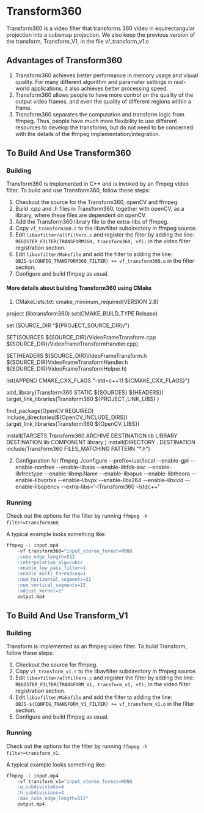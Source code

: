 # Transform360

Transform360 is a video filter that transforms 360 video in equirectangular projection into a cubemap projection. 
We also keep the previous version of the transform, Transform_V1, in the file vf_transform_v1.c

## Advantages of Transform360
1. Transform360 achieves better performance in memory usage and visual quality. For many different algorithm and parameter settings in real-world applications, it also achieves better processing speed.
2. Transform360 allows people to have more control on the quality of the output video frames, and even the quality of different regions within a frame.
3. Transform360 separates the computation and transform logic from ffmpeg. Thus, people have much more flexibility to use different resources to develop the transforms, but do not need to be concerned with the details of the ffmpeg implementation/integration.

## To Build And Use Transform360

### Building

Transform360 is implemented in C++ and is invoked by an ffmpeg video filter. To build and use Transform360, follow these steps:

1. Checkout the source for the Transform360, openCV and ffmpeg.
2. Build .cpp and .h files in Transform360, together with openCV, as a library, where these files are dependent on openCV.
3. Add the Transform360 library file to the extra-libs of ffmpeg.
4. Copy `vf_transform360.c` to the libavfilter subdirectory in ffmpeg source.
5. Edit `libavfilter/allfilters.c` and register the filter by adding the
   line: `REGISTER_FILTER(TRANSFORM360, transform360, vf);` in the video filter registration section.
6. Edit `libavfilter/Makefile` and add the filter to adding the
   line: `OBJS-$(CONFIG_TRANSFORM360_FILTER) += vf_transform360.o` in the filter section.
7. Configure and build ffmpeg as usual.

#### More details about building Transform360 using CMake

1. CMakeLists.txt:
cmake_minimum_required(VERSION 2.8)

project (libtransform360)
set(CMAKE_BUILD_TYPE Release)

set (SOURCE_DIR "${PROJECT_SOURCE_DIR}/")

SET(SOURCES
${SOURCE_DIR}/VideoFrameTransform.cpp
${SOURCE_DIR}/VideoFrameTransformHandler.cpp)

SET(HEADERS
${SOURCE_DIR}VideoFrameTransform.h
${SOURCE_DIR}VideoFrameTransformHandler.h
${SOURCE_DIR}VideoFrameTransformHelper.h)

list(APPEND CMAKE_CXX_FLAGS "-std=c++11 ${CMAKE_CXX_FLAGS}")

add_library(Transform360 STATIC ${SOURCES} ${HEADERS})
target_link_libraries(Transform360 ${PROJECT_LINK_LIBS} )

find_package(OpenCV REQUIRED)
include_directories(${OpenCV_INCLUDE_DIRS})
target_link_libraries(Transform360 ${OpenCV_LIBS})

install(TARGETS Transform360
ARCHIVE DESTINATION lib
LIBRARY DESTINATION lib
COMPONENT library
)
install(DIRECTORY . DESTINATION include/Transform360 FILES_MATCHING PATTERN "*.h")

2. Configuration for ffmpeg
./configure --prefix=/usr/local --enable-gpl --enable-nonfree --enable-libass --enable-libfdk-aac --enable-libfreetype --enable-libmp3lame --enable-libopus --enable-libtheora --enable-libvorbis --enable-libvpx --enable-libx264 --enable-libxvid --enable-libopencv --extra-libs='-lTransform360 -lstdc++'

### Running

Check out the options for the filter by running `ffmpeg -h filter=transform360`.

A typical example looks something like:

``` sh
ffmpeg -i input.mp4 
    -vf transform360="input_stereo_format=MONO
    :cube_edge_length=512
    :interpolation_alg=cubic
    :enable_low_pass_filter=1
    :enable_multi_threading=1
    :num_horizontal_segments=32
    :num_vertical_segments=15
    :adjust_kernel=1"
    output.mp4
```

## To Build And Use Transform_V1

### Building

Transform is implemented as an ffmpeg video filter. To build Transform, follow these steps:

1. Checkout the source for ffmpeg.
2. Copy `vf_transform_v1.c` to the libavfilter subdirectory in ffmpeg source.
3. Edit `libavfilter/allfilters.c` and register the filter by adding the
   line: `REGISTER_FILTER(TRANSFORM_V1, transform_v1, vf);` in the video filter registration section.
4. Edit `libavfilter/Makefile` and add the filter to adding the
   line: `OBJS-$(CONFIG_TRANSFORM_V1_FILTER) += vf_transform_v1.o` in the filter section.
5. Configure and build ffmpeg as usual.

### Running

Check out the options for the filter by running `ffmpeg -h filter=transform_v1`.

A typical example looks something like:

``` sh
ffmpeg -i input.mp4 
    -vf transform_v1="input_stereo_format=MONO
    :w_subdivisions=4
    :h_subdivisions=4
    :max_cube_edge_length=512" 
    output.mp4
```

